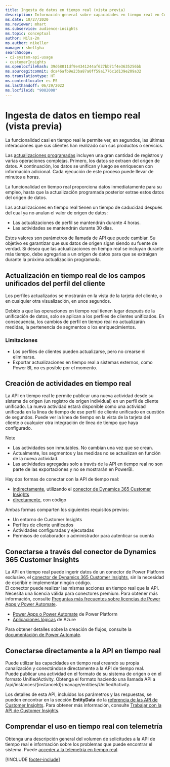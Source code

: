 ```yaml
---
title: Ingesta de datos en tiempo real (vista previa)
description: Información general sobre capacidades en tiempo real en Customer Insights.
ms.date: 10/27/2020
ms.reviewer: mhart
ms.subservice: audience-insights
ms.topic: conceptual
author: Nils-2m
ms.author: nikeller
manager: shellyha
searchScope:
- ci-system-api-usage
- customerInsights
ms.openlocfilehash: 39d68011df9e4341244af627bb71f4e3635256bb
ms.sourcegitcommit: dca46afb9e23ba87a0ff59a1776c1d139e209a32
ms.translationtype: HT
ms.contentlocale: es-ES
ms.lasthandoff: 06/29/2022
ms.locfileid: "9082008"
---
```

# <a name="real-time-data-ingestion-preview"></a>Ingesta de datos en tiempo real (vista previa)

La funcionalidad casi en tiempo real le permite ver, en segundos, las últimas interacciones que sus clientes han realizado con sus productos o servicios.

Las [actualizaciones programadas](system.md#schedule-tab) incluyen una gran cantidad de registros y varias operaciones complejas. Primero, los datos se extraen del origen de datos. A continuación, los datos se unifican y luego se enriquecen con información adicional. Cada ejecución de este proceso puede llevar de minutos a horas.

La funcionalidad en tiempo real proporciona datos inmediatamente para su empleo, hasta que la actualización programada posterior extrae estos datos del origen de datos.

Las actualizaciones en tiempo real tienen un tiempo de caducidad después del cual ya no anulan el valor de origen de datos:

- Las actualizaciones de perfil se mantendrán durante 4 horas.
- Las actividades se mantendrán durante 30 días.

Estos valores son parámetros de llamada de API que puede cambiar. Su objetivo es garantizar que sus datos de origen sigan siendo su fuente de verdad. Si desea que las actualizaciones en tiempo real se incluyan durante más tiempo, debe agregarlas a un origen de datos para que se extraigan durante la próxima actualización programada.

## <a name="real-time-update-of-the-unified-customer-profile-fields"></a>Actualización en tiempo real de los campos unificados del perfil del cliente

Los perfiles actualizados se mostrarán en la vista de la tarjeta del cliente, o en cualquier otra visualización, en unos segundos.

Debido a que las operaciones en tiempo real tienen lugar después de la unificación de datos, solo se aplican a los perfiles de clientes unificados. En consecuencia, los cambios de perfil en tiempo real no actualizarán medidas, la pertenencia de segmentos o los enriquecimientos.

### <a name="limitations"></a>Limitaciones

- Los perfiles de clientes pueden actualizarse, pero no crearse ni eliminarse.
- Exportar actualizaciones en tiempo real a sistemas externos, como Power BI, no es posible por el momento.

## <a name="real-time-creation-of-activities"></a>Creación de actividades en tiempo real

La API en tiempo real le permite publicar una nueva actividad desde su sistema de origen (un registro de origen individual) en un perfil de cliente unificado. La nueva actividad estará disponible como una actividad unificada en la línea de tiempo de ese perfil de cliente unificado en cuestión de segundos. Puede ver la línea de tiempo en la vista de la tarjeta del cliente o cualquier otra integración de línea de tiempo que haya configurado.

> [!NOTE]
>
> - Las actividades son inmutables. No cambian una vez que se crean.
> - Actualmente, los segmentos y las medidas no se actualizan en función de la nueva actividad.
> - Las actividades agregadas solo a través de la API en tiempo real no son parte de las exportaciones y no se mostrarán en PowerBI.

Hay dos formas de conectar con la API de tiempo real:

- [indirectamente](#connect-via-the-dynamics-365-customer-insights-connector), utilizando el [conector de Dynamics 365 Customer Insights](/connectors/customerinsights/)
- [directamente](#connect-directly-to-the-real-time-api), con código

Ambas formas comparten los siguientes requisitos previos:

- Un entorno de Customer Insights
- Perfiles de cliente unificados
- Actividades configuradas y ejecutadas
- Permisos de colaborador o administrador para autenticar su cuenta

## <a name="connect-via-the-dynamics-365-customer-insights-connector"></a>Conectarse a través del conector de Dynamics 365 Customer Insights

La API en tiempo real puede ingerir datos de un conector de Power Platform exclusivo, el [conector de Dynamics 365 Customer Insights](/connectors/customerinsights/), sin la necesidad de escribir e implementar ningún código.    
El conector puede realizar las mismas acciones en tiempo real que la API. Necesita una licencia válida para conectores premium. Para obtener más información, consulte [Preguntas más frecuentes sobre licencias de Power Apps y Power Automate](/power-platform/admin/powerapps-flow-licensing-faq).

- [Power Apps o Power Automate](/connectors/) de Power Platform
- [Aplicaciones lógicas](/azure/connectors/apis-list) de Azure

Para obtener detalles sobre la creación de flujos, consulte la [documentación de Power Automate](/power-automate/).

## <a name="connect-directly-to-the-real-time-api"></a>Conectarse directamente a la API en tiempo real

Puede utilizar las capacidades en tiempo real creando su propia canalización y conectándose directamente a la API de tiempo real.    
Puede publicar una actividad en el formato de su sistema de origen o en el formato UnifiedActivity. Obtenga el formato haciendo una llamada API a /api/instances/{instanceId}/manage/entities/UnifiedActivity.

Los detalles de esta API, incluidos los parámetros y las respuestas, se pueden encontrar en la sección **EntityData** de la [referencia de las API de Customer Insights](https://developer.ci.ai.dynamics.com/api-details#api=CustomerInsights). Para obtener más información, consulte [Trabajar con la API de Customer Insights](apis.md).

## <a name="understand-your-real-time-usage-with-telemetry"></a>Comprendar el uso en tiempo real con telemetría

Obtenga una descripción general del volumen de solicitudes a la API de tiempo real e información sobre los problemas que puede encontrar el sistema. Puede [acceder a la telemetría en tiempo real](system.md#api-usage-tab). 


[!INCLUDE [footer-include](includes/footer-banner.md)]
